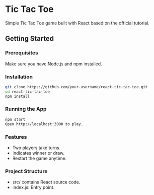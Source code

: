 # Tic Tac Toe

Simple Tic Tac Toe game built with React based on the official tutorial.

## Getting Started

### Prerequisites

Make sure you have Node.js and npm installed.

### Installation

```bash
git clone https://github.com/your-username/react-tic-tac-toe.git
cd react-tic-tac-toe
npm install
```

### Running the App

```bash
npm start
Open http://localhost:3000 to play.
```

### Features

- Two players take turns.
- Indicates winner or draw.
- Restart the game anytime.

### Project Structure

- src/ contains React source code.
- index.js: Entry point.
